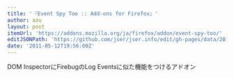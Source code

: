 ```yaml
---
title: '『Event Spy Too :: Add-ons for Firefox』'
author: azu
layout: post
itemUrl: 'https://addons.mozilla.org/ja/firefox/addon/event-spy-too/'
editJSONPath: 'https://github.com/jser/jser.info/edit/gh-pages/data/2011/05/index.json'
date: '2011-05-12T19:56:00Z'
---
```

DOM InspectorにFirebugのLog Eventsに似た機能をつけるアドオン
